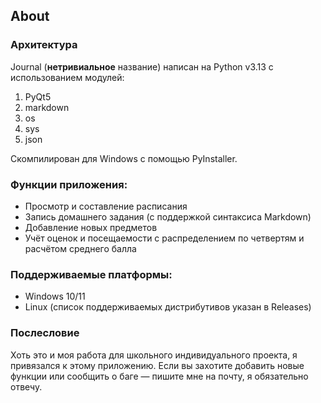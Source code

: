 ## About
### Архитектура

Journal (**нетривиальное** название) написан на Python v3.13 с использованием модулей:
1. PyQt5
2. markdown
3. os
4. sys
5. json

Скомпилирован для Windows с помощью PyInstaller.

### Функции приложения:

* Просмотр и составление расписания
* Запись домашнего задания (с поддержкой синтаксиса Markdown)
* Добавление новых предметов
* Учёт оценок и посещаемости с распределением по четвертям и расчётом среднего балла

### Поддерживаемые платформы:
* Windows 10/11
* Linux (список поддерживаемых дистрибутивов указан в Releases)

### Послесловие
Хоть это и моя работа для школьного индивидуального проекта, я привязался к этому приложению. Если вы захотите добавить новые функции или сообщить о баге — пишите мне на почту, я обязательно отвечу.
